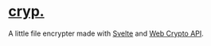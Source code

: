 # [cryp.](https://cryp.johnny.sh/)

A little file encrypter made with [Svelte](https://svelte.dev/) and [Web Crypto API](https://developer.mozilla.org/en-US/docs/Web/API/Web_Crypto_API).